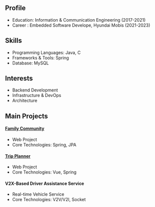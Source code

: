 ## Profile
* Education: Information & Communication Engineering (2017-2021)
* Career : Embedded Software Develope, Hyundai Mobis (2021-2023)

## Skills
* Programming Languages: Java, C
* Frameworks & Tools: Spring
* Database: MySQL

## Interests
* Backend Development
* Infrastructure & DevOps
* Architecture

## Main Projects
#### [Family Community](https://github.com/soddong/flolink)
* Web Project  
* Core Technologies: Spring, JPA

#### [Trip Planner](https://github.com/soddong/i-like-trip)
* Web Project
* Core Technologies: Vue, Spring

#### V2X-Based Driver Assistance Service 
* Real-time Vehicle Service
* Core Technologies: V2V/V2I, Socket
